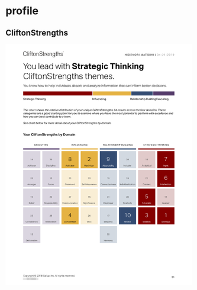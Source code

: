 # profile

## CliftonStrengths

![CliftonStrengths by Domain Chart.en.png](https://github.com/mazgi/profile/raw/master/about-my-self/gallupstrengthscenter.com/CliftonStrengths%20by%20Domain%20Chart.en.png)
